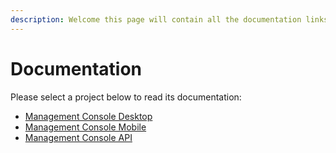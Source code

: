 ```yaml
---
description: Welcome this page will contain all the documentation links for my current projects
---
```


# Documentation

Please select a project below to read its documentation:

* [Management Console Desktop](./management-console/ "Management Console Desktop - Documentation")
* [Management Console Mobile](./management_console_mobile/ "Management Console Mobile - Documentation")
* [Management Console API](./management-console/api-docs "Management Console API - Documentation")